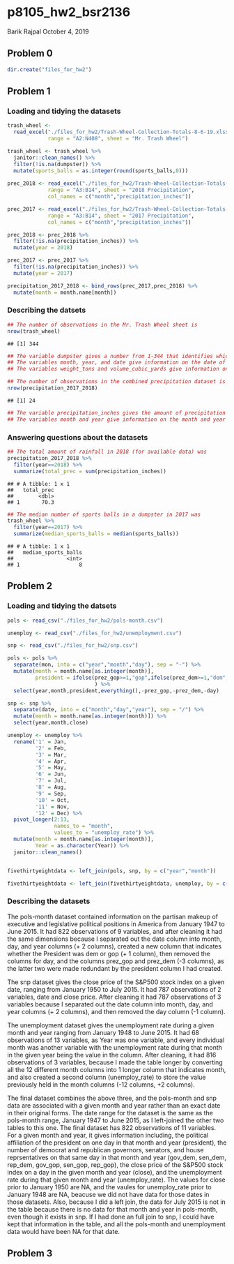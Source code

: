 p8105\_hw2\_bsr2136
================
Barik Rajpal
October 4, 2019

## Problem 0

``` r
dir.create("files_for_hw2")
```

## Problem 1

### Loading and tidying the datasets

``` r
trash_wheel <- 
  read_excel("./files_for_hw2/Trash-Wheel-Collection-Totals-8-6-19.xlsx",
             range = "A2:N408", sheet = "Mr. Trash Wheel")

trash_wheel <- trash_wheel %>% 
  janitor::clean_names() %>%
  filter(!is.na(dumpster)) %>%
  mutate(sports_balls = as.integer(round(sports_balls,0)))
  
prec_2018 <- read_excel("./files_for_hw2/Trash-Wheel-Collection-Totals-8-6-19.xlsx",
             range = "A3:B14", sheet = "2018 Precipitation",
             col_names = c("month","precipitation_inches"))

prec_2017 <- read_excel("./files_for_hw2/Trash-Wheel-Collection-Totals-8-6-19.xlsx",
             range = "A3:B14", sheet = "2017 Precipitation",
             col_names = c("month","precipitation_inches"))

prec_2018 <- prec_2018 %>%
  filter(!is.na(precipitation_inches)) %>%
  mutate(year = 2018)

prec_2017 <- prec_2017 %>%
  filter(!is.na(precipitation_inches)) %>%
  mutate(year = 2017)

precipitation_2017_2018 <- bind_rows(prec_2017,prec_2018) %>%
  mutate(month = month.name[month])
```

### Describing the datsets

``` r
## The number of observations in the Mr. Trash Wheel sheet is
nrow(trash_wheel)
```

    ## [1] 344

``` r
## The variable dumpster gives a number from 1-344 that identifies which dumpster the data is referencing.
## The variables month, year, and date give information on the date of trash collection by Mr. Trash wheel, which ranges from May 2014 to June 2019.
## The variables weight_tons and volume_cubic_yards give information on how much trash was collected.
```

``` r
## The number of observations in the combined precipitation dataset is
nrow(precipitation_2017_2018)
```

    ## [1] 24

``` r
## The variable precipitation_inches gives the amount of precipitation in inches.
## The variables month and year give information on the month and year that the precipitation fell in, and ranges from January 2017 to December 2018.
```

### Answering questions about the datasets

``` r
## The total amount of rainfall in 2018 (for available data) was
precipitation_2017_2018 %>%
  filter(year==2018) %>%
  summarize(total_prec = sum(precipitation_inches))
```

    ## # A tibble: 1 x 1
    ##   total_prec
    ##        <dbl>
    ## 1       70.3

``` r
## The median number of sports balls in a dumpster in 2017 was
trash_wheel %>%
  filter(year==2017) %>%
  summarize(median_sports_balls = median(sports_balls))
```

    ## # A tibble: 1 x 1
    ##   median_sports_balls
    ##                 <int>
    ## 1                   8

## Problem 2

### Loading and tidying the datsets

``` r
pols <- read_csv("./files_for_hw2/pols-month.csv")

unemploy <- read_csv("./files_for_hw2/unemployment.csv")

snp <- read_csv("./files_for_hw2/snp.csv")

pols <- pols %>%
  separate(mon, into = c("year","month","day"), sep = "-") %>%
  mutate(month = month.name[as.integer(month)],
         president = ifelse(prez_gop>=1,"gop",ifelse(prez_dem>=1,"dem",NA))
                            ) %>%
  select(year,month,president,everything(),-prez_gop,-prez_dem,-day)

snp <- snp %>%
  separate(date, into = c("month","day","year"), sep = "/") %>%
  mutate(month = month.name[as.integer(month)]) %>%
  select(year,month,close)

unemploy <- unemploy %>%
  rename('1' = Jan,
         '2' = Feb,
         '3' = Mar,
         '4' = Apr,
         '5' = May,
         '6' = Jun,
         '7' = Jul,
         '8' = Aug,
         '9' = Sep,
         '10' = Oct,
         '11' = Nov,
         '12' = Dec) %>%
  pivot_longer(2:13, 
               names_to = "month",
               values_to = "unemploy_rate") %>%
  mutate(month = month.name[as.integer(month)],
         Year = as.character(Year)) %>%
  janitor::clean_names()


fivethirtyeightdata <- left_join(pols, snp, by = c("year","month"))

fivethirtyeightdata <- left_join(fivethirtyeightdata, unemploy, by = c("year","month"))
```

### Describing the datasets

The pols-month dataset contained information on the partisan makeup of
executive and legislative political positions in America from January
1947 to June 2015. It had 822 observations of 9 variables, and after
cleaning it had the same dimensions because I separated out the date
column into month, day, and year columns (+ 2 columns), created a new
column that indicates whether the President was dem or gop (+ 1 column),
then removed the columns for day, and the columns prez\_gop and
prez\_dem (-3 columns), as the latter two were made redundant by the
president column I had created.

The snp dataset gives the close price of the S\&P500 stock index on a
given date, ranging from January 1950 to July 2015. It had 787
observations of 2 variables, date and close price. After cleaning it had
787 observations of 3 variables because I separated out the date column
into month, day, and year columns (+ 2 columns), and then removed the
day column (-1 column).

The unemployment dataset gives the unemployment rate during a given
month and year ranging from January 1948 to June 2015. It had 68
observations of 13 variables, as Year was one variable, and every
individual month was another variable with the unemployment rate during
that month in the given year being the value in the column. After
cleaning, it had 816 observations of 3 variables, because I made the
table longer by converting all the 12 different month columns into 1
longer column that indicates month, and also created a second column
(unemploy\_rate) to store the value previously held in the month columns
(-12 columns, +2 columns).

The final dataset combines the above three, and the pols-month and snp
data are associated with a given month and year rather than an exact
date in their original forms. The date range for the dataset is the same
as the pols-month range, January 1947 to June 2015, as I left-joined the
other two tables to this one. The final dataset has 822 observations of
11 variables. For a given month and year, it gives information
including, the political affiliation of the president on one day in that
month and year (president), the number of democrat and republican
governors, senators, and house reprsentatives on that same day in that
month and year (gov\_dem, sen\_dem, rep\_dem, gov\_gop, sen\_gop,
rep\_gop), the close price of the S\&P500 stock index on a day in the
given month and year (close), and the unemployment rate during that
given month and year (unemploy\_rate). The values for close prior to
January 1950 are NA, and the vaules for unemploy\_rate prior to January
1948 are NA, beacuse we did not have data for those dates in those
datasets. Also, because I did a left join, the data for July 2015 is not
in the table because there is no data for that month and year in
pols-month, even though it exists in snp. If I had done an full join to
snp, I could have kept that information in the table, and all the
pols-month and unemployment data would have been NA for that date.

## Problem 3
